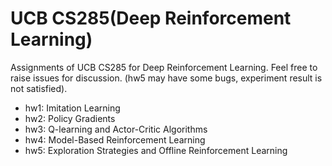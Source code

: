 # UCB CS285(Deep Reinforcement Learning)
Assignments of UCB CS285 for Deep Reinforcement Learning. Feel free to raise issues for discussion. (hw5 may have some bugs, experiment result is not satisfied).
- hw1: Imitation Learning
- hw2: Policy Gradients
- hw3: Q-learning and Actor-Critic Algorithms
- hw4: Model-Based Reinforcement Learning
- hw5: Exploration Strategies and Offline Reinforcement Learning
